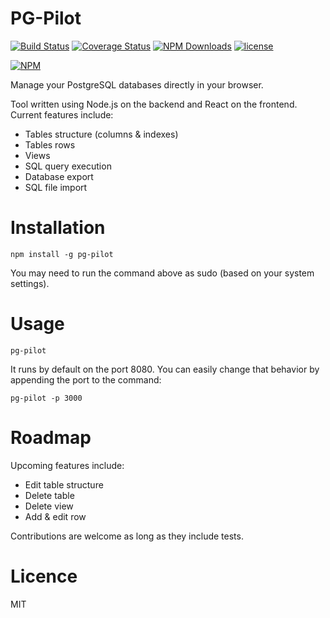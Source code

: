 # PG-Pilot

[![Build Status](https://travis-ci.org/saidM/pg-pilot.svg?branch=master)](https://travis-ci.org/saidM/pg-pilot) [![Coverage Status](https://coveralls.io/repos/github/saidM/pg-pilot/badge.svg)](https://coveralls.io/github/saidM/pg-pilot) [![NPM Downloads](https://img.shields.io/npm/dt/pg-pilot.svg)](https://www.npmjs.com/package/pg-pilot) [![license](https://img.shields.io/github/license/mashape/apistatus.svg)](https://github.com/saidM/pg-pilot)

[![NPM](https://nodei.co/npm/pg-pilot.png?downloads=true)](https://nodei.co/npm/pg-pilot/)

Manage your PostgreSQL databases directly in your browser. 

Tool written using Node.js on the backend and React on the frontend. Current features include:

- Tables structure (columns & indexes)
- Tables rows
- Views
- SQL query execution
- Database export
- SQL file import

# Installation

    npm install -g pg-pilot

You may need to run the command above as sudo (based on your system settings).

# Usage

    pg-pilot
    
It runs by default on the port 8080. You can easily change that behavior by appending the port to the command:

    pg-pilot -p 3000
    
# Roadmap

Upcoming features include:

- Edit table structure
- Delete table
- Delete view
- Add & edit row

Contributions are welcome as long as they include tests.

# Licence

MIT
